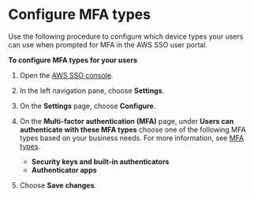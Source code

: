 # Configure MFA types<a name="how-to-configure-mfa-types"></a>

Use the following procedure to configure which device types your users can use when prompted for MFA in the AWS SSO user portal\.

**To configure MFA types for your users**

1. Open the [AWS SSO console](https://console.aws.amazon.com/singlesignon)\.

1. In the left navigation pane, choose **Settings**\.

1. On the **Settings** page, choose **Configure**\.

1. On the **Multi\-factor authentication \(MFA\)** page, under **Users can authenticate with these MFA types** choose one of the following MFA types based on your business needs\. For more information, see [MFA types](mfa-types.md)\.
   + **Security keys and built\-in authenticators**
   + **Authenticator apps**

1. Choose **Save changes**\.